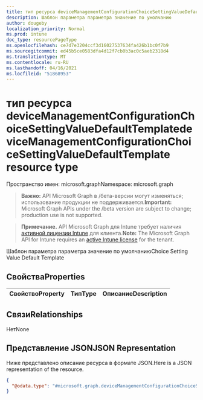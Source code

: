```yaml
---
title: тип ресурса deviceManagementConfigurationChoiceSettingValueDefaultTemplate
description: Шаблон параметра параметра значение по умолчанию
author: dougeby
localization_priority: Normal
ms.prod: intune
doc_type: resourcePageType
ms.openlocfilehash: ce7d7e3204ccf3d16027537634fa426b1bc0f7b9
ms.sourcegitcommit: ed45b5ce0583dfa4d12f7cb0b3ac0c5aeb2318d4
ms.translationtype: MT
ms.contentlocale: ru-RU
ms.lasthandoff: 04/16/2021
ms.locfileid: "51868953"
---
```

# <a name="devicemanagementconfigurationchoicesettingvaluedefaulttemplate-resource-type"></a><span data-ttu-id="1dee6-103">тип ресурса deviceManagementConfigurationChoiceSettingValueDefaultTemplate</span><span class="sxs-lookup"><span data-stu-id="1dee6-103">deviceManagementConfigurationChoiceSettingValueDefaultTemplate resource type</span></span>

<span data-ttu-id="1dee6-104">Пространство имен: microsoft.graph</span><span class="sxs-lookup"><span data-stu-id="1dee6-104">Namespace: microsoft.graph</span></span>

> <span data-ttu-id="1dee6-105">**Важно:** API Microsoft Graph в /бета-версии могут изменяться; использование продукции не поддерживается.</span><span class="sxs-lookup"><span data-stu-id="1dee6-105">**Important:** Microsoft Graph APIs under the /beta version are subject to change; production use is not supported.</span></span>

> <span data-ttu-id="1dee6-106">**Примечание.** API Microsoft Graph для Intune требует наличия [активной лицензии Intune](https://go.microsoft.com/fwlink/?linkid=839381) для клиента.</span><span class="sxs-lookup"><span data-stu-id="1dee6-106">**Note:** The Microsoft Graph API for Intune requires an [active Intune license](https://go.microsoft.com/fwlink/?linkid=839381) for the tenant.</span></span>

<span data-ttu-id="1dee6-107">Шаблон параметра параметра значение по умолчанию</span><span class="sxs-lookup"><span data-stu-id="1dee6-107">Choice Setting Value Default Template</span></span>

## <a name="properties"></a><span data-ttu-id="1dee6-108">Свойства</span><span class="sxs-lookup"><span data-stu-id="1dee6-108">Properties</span></span>
|<span data-ttu-id="1dee6-109">Свойство</span><span class="sxs-lookup"><span data-stu-id="1dee6-109">Property</span></span>|<span data-ttu-id="1dee6-110">Тип</span><span class="sxs-lookup"><span data-stu-id="1dee6-110">Type</span></span>|<span data-ttu-id="1dee6-111">Описание</span><span class="sxs-lookup"><span data-stu-id="1dee6-111">Description</span></span>|
|:---|:---|:---|

## <a name="relationships"></a><span data-ttu-id="1dee6-112">Связи</span><span class="sxs-lookup"><span data-stu-id="1dee6-112">Relationships</span></span>
<span data-ttu-id="1dee6-113">Нет</span><span class="sxs-lookup"><span data-stu-id="1dee6-113">None</span></span>

## <a name="json-representation"></a><span data-ttu-id="1dee6-114">Представление JSON</span><span class="sxs-lookup"><span data-stu-id="1dee6-114">JSON Representation</span></span>
<span data-ttu-id="1dee6-115">Ниже представлено описание ресурса в формате JSON.</span><span class="sxs-lookup"><span data-stu-id="1dee6-115">Here is a JSON representation of the resource.</span></span>
<!-- {
  "blockType": "resource",
  "@odata.type": "microsoft.graph.deviceManagementConfigurationChoiceSettingValueDefaultTemplate"
}
-->
``` json
{
  "@odata.type": "#microsoft.graph.deviceManagementConfigurationChoiceSettingValueDefaultTemplate"
}
```




